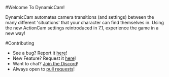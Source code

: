 #Welcome To DynamicCam!

DynamicCam automates camera transitions (and settings) between the many different 'situations' that your character can find themselves in. Using the new ActionCam settings reintroduced in 7.1, experience the game in a new way!

#Contributing

* See a bug? Report it [here](https://github.com/Mpstark/DynamicCam/issues/new)!
* New Feature? Request it [here](https://github.com/Mpstark/DynamicCam/issues/new)!
* Want to chat? [Join the Discord](https://discordapp.com/invite/0kIVitHDdHYYitiO)!
* Always open to [pull requests](https://github.com/Mpstark/DynamicCam/pulls)!
